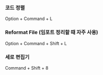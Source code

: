 
### 코드 정렬
Option + Command + L

### Reformat File (임포트 정리할 때 자주 사용)
Option + Command + Shift + L 

### 세로 편집기
Command + Shift + 8
